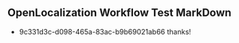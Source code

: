 ## OpenLocalization Workflow Test MarkDown
* 9c331d3c-d098-465a-83ac-b9b69021ab66 thanks!

<!--HONumber=Jul16_HO4-->


